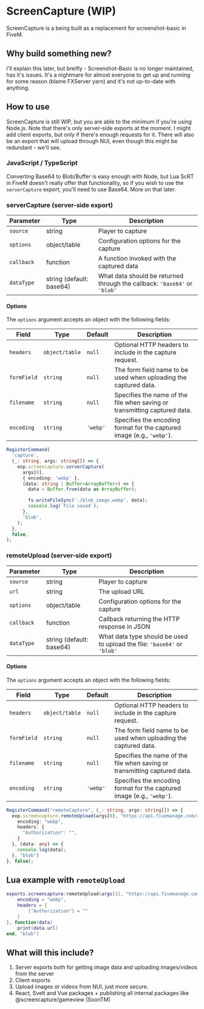 # ScreenCapture (WIP)

ScreenCapture is a being built as a replacement for screenshot-basic in FiveM.

## Why build something new?

I'll explain this later, but breifly - Screenshot-Basic is no longer maintained, has it's issues. It's a nightmare for almost everyone to get up and running for some reason (blame FXServer yarn) and it's not up-to-date with anything.

## How to use

ScreenCapture is still WIP, but you are able to the minimum if you're using Node.js. Note that there's only server-side exports at the moment. I might add client exports, but only if there's enough requests for it. There will also be an export that will upload through NUI, even though this might be redundant - we'll see.

### JavaScript / TypeScript

Converting Base64 to Blob/Buffer is easy enough with Node, but Lua ScRT in FiveM doesn't really offer that functionality, so if you wish to use the `serverCapture` export, you'll need to use Base64. More on that later.

### serverCapture (server-side export)

| Parameter  | Type                     | Description                                                               |
|------------|--------------------------|---------------------------------------------------------------------------|
| `source`   | string                   | Player to capture                                                         |
| `options`  | object/table             | Configuration options for the capture                                     |
| `callback` | function                 | A function invoked with the captured data                                 |
| `dataType` | string (default: base64) | What data should be returned through the callback: `'base64'` or `'blob'` |

#### Options

The `options` argument accepts an object with the following fields:

| Field        | Type            | Default  | Description                                                              |
|--------------|-----------------|----------|--------------------------------------------------------------------------|
| `headers`    | `object/table`  | `null`   | Optional HTTP headers to include in the capture request.                 |
| `formField`  | `string`        | `null`   | The form field name to be used when uploading the captured data.         |
| `filename`   | `string`        | `null`   | Specifies the name of the file when saving or transmitting captured data.|
| `encoding`   | `string`        | `'webp'` | Specifies the encoding format for the captured image (e.g., `'webp'`).   |


```ts
RegisterCommand(
  'capture',
  (_: string, args: string[]) => {
    exp.screencapture.serverCapture(
      args[0],
      { encoding: 'webp' },
      (data: string | Buffer<ArrayBuffer>) => {
        data = Buffer.from(data as ArrayBuffer);

        fs.writeFileSync('./blob_image.webp', data);
        console.log(`File saved`);
      },
      'blob',
    );
  },
  false,
);
```

### remoteUpload (server-side export)

| Parameter  | Type                     | Description                                                               |
|------------|--------------------------|---------------------------------------------------------------------------|
| `source`   | string                   | Player to capture                                                         |
| `url`   | string                      | The upload URL                                                            |
| `options`  | object/table             | Configuration options for the capture                                     |
| `callback` | function                 | Callback returning the HTTP response in JSON                              |
| `dataType` | string (default: base64) | What data type should be used to upload the file: `'base64'` or `'blob'`  |

#### Options

The `options` argument accepts an object with the following fields:

| Field        | Type            | Default  | Description                                                              |
|--------------|-----------------|----------|--------------------------------------------------------------------------|
| `headers`    | `object/table`  | `null`   | Optional HTTP headers to include in the capture request.                 |
| `formField`  | `string`        | `null`   | The form field name to be used when uploading the captured data.         |
| `filename`   | `string`        | `null`   | Specifies the name of the file when saving or transmitting captured data.|
| `encoding`   | `string`        | `'webp'` | Specifies the encoding format for the captured image (e.g., `'webp'`).   |

```ts
RegisterCommand("remoteCapture", (_: string, args: string[]) => {
  exp.screencapture.remoteUpload(args[0], "https://api.fivemanage.com/api/image", {
    encoding: "webp",
    headers: {
      "Authorization": "",
    }
  }, (data: any) => {
    console.log(data);
  }, "blob")
}, false);
```

## Lua example with `remoteUpload`
```lua
exports.screencapture:remoteUpload(args[1], "https://api.fivemanage.com/api/image", {
    encoding = "webp",
    headers = {
        ["Authorization"] = ""
    }
}, function(data)
    print(data.url)
end, "blob")
```


## What will this include?
1. Server exports both for getting image data and uploading images/videos from the server
2. Client exports
3. Upload images or videos from NUI, just more secure.
4. React, Svelt and Vue packages + publishing all internal packages like @screencapture/gameview (SoonTM)
